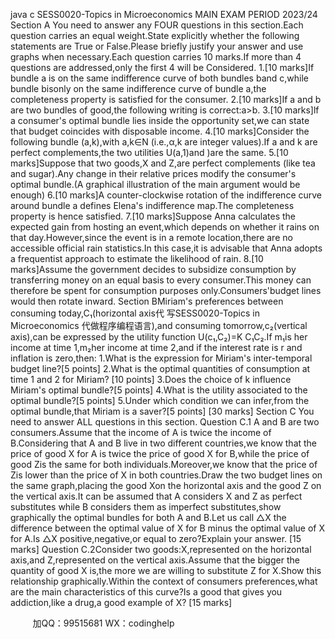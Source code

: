 java c
SESS0020-Topics in   Microeconomics
MAIN   EXAM   PERIOD 2023/24
Section   A
You   need to answer any   FOUR questions   in this section.Each   question   carries   an equal weight.State explicitly whether   the following    statements are True or    False.Please   briefly   justify   your   answer   and   use   graphs   when   necessary.Each      question carries   10 marks.If   more   than 4   questions are addressed,only the   first 4   will   be   Considered.
1.[10   marks]If   bundle   a   is   on   the   same   indifference   curve   of   both   bundles   band   c,while   bundle   bisonly   on the   same   indifference   curve   of   bundle   a,the   completeness   property   is   satisfied for the   consumer.
2.[10   marks]If   a   and   b   are   two   bundles   of   good,the   following   writing   is   correct:a>b.
3.[10   marks]lf   a   consumer's   optimal   bundle   lies   inside   the   opportunity   set,we   can   state that   budget   coincides with   disposable   income.
4.[10       marks]Consider      the      following       bundle       (a,k),with       a,k∈N       (i.e.,α,k   are   integer   values).If   a   and   k   are   perfect   complements,the   two   utilities   U(a,1)and         )are   the   same.
5.[10   marks]Suppose   that   two   goods,X   and   Z,are   perfect   complements   (like tea   and sugar).Any   change   in their   relative   prices   modify the consumer's   optimal   bundle.(A   graphical   illustration   of the   main   argument would be   enough)
6.[10   marks]A   counter-clockwise   rotation   of   the   indifference   curve   around   bundle a defines   Elena's   indifference   map.The completeness   property   is   hence satisfied.
7.[10   marks]Suppose   Anna   calculates   the   expected   gain   from   hosting   an   event,which   depends   on whether   it   rains   on   that   day.However,since   the   event is in a remote location,there are no accessible official rain   statistics.In this    case,it is advisable that Anna adopts a frequentist   approach to estimate the likelihood   of   rain.
8.[10   marks]Assume   the   government   decides   to   subsidize   consumption   by   transferring   money on an equal basis to every   consumer.This   money   can   therefore    be   spent   for   consumption    purposes    only.Consumers'budget   lines would then rotate   inward.
Section   BMiriam's preferences between consuming   today,C₁(horizontal          axis代 写SESS0020-Topics in Microeconomics
代做程序编程语言),and   consuming   tomorrow,c₂(vertical   axis),can   be   expressed   by   the   utility   function   U(c₁,C₂)=K    C₁C₂.If    m₁is her income at time 1,m₂her income at time 2,and   if the   interest   rate   is   r   and   inflation   is   zero,then:
1.What   is   the   expression   for   Miriam's   inter-temporal   budget   line?[5   points]      2.What   is the optimal quantities of   consumption   at   time   1   and   2   for   Miriam?    [10   points]
3.Does   the   choice   of   k   influence   Miriam's   optimal   bundle?[5   points]   4.What   is   the   utility   associated   to   the   optimal   bundle?[5   points]
5.Under   which   condition   we   can   infer,from   the   optimal   bundle,that   Miriam   is   a   saver?[5   points]       [30   marks]
Section   C
You   need to answer ALL questions   in   this   section.   Question   C.1
A   and   B   are   two   consumers.Assume   that   the   income   of A   is   twice   the   income of   B.Considering   that   A   and   B   live   in   two   different   countries,we   know   that   the price   of good X for A   is twice   the   price   of   good   X   for   B,while   the   price   of   good Zis the same for   both   individuals.Moreover,we   know that the   price   of Zis   lower than   the   price   of   X   in   both   countries.Draw   the   two   budget   lines   on   the   same graph,placing   the   good Xon   the   horizontal   axis   and   the   good   Z   on   the   vertical axis.It can   be assumed that A considers X   and Z   as   perfect   substitutes   while   B considers   them   as   imperfect   substitutes,show   graphically   the   optimal   bundles for   both A   and   B.Let   us   call   △X the   difference   between the   optimal value   of X for   B   minus   the   optimal   value   of   X   for   A.Is   △X   positive,negative,or   equal   to zero?Explain   your   answer. [15   marks]
Question   C.2Consider   two   goods:X,represented   on   the   horizontal   axis,and   Z,represented   on   the   vertical   axis.Assume   that   the   bigger the   quantity   of good X   is,the   more   we are willing to substitute Z for X.Show this relationship graphically.Within the   context   of   consumers   preferences,what   are   the   main   characteristics   of   this   curve?Is   a   good   that   gives   you   addiction,like   a   drug,a   good   example   of X?        [15   marks]
   





         
加QQ：99515681  WX：codinghelp
